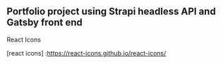 ## Portfolio project using Strapi headless API and Gatsby front end

React Icons

[react icons] :https://react-icons.github.io/react-icons/
